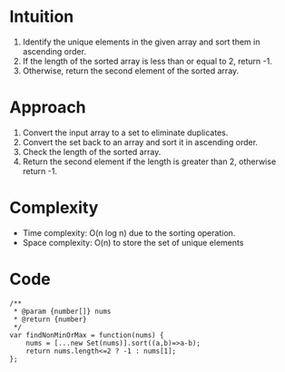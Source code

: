 # Intuition
1. Identify the unique elements in the given array and sort them in ascending order.
2. If the length of the sorted array is less than or equal to 2, return -1.
3. Otherwise, return the second element of the sorted array.

# Approach
1. Convert the input array to a set to eliminate duplicates.
2. Convert the set back to an array and sort it in ascending order.
3. Check the length of the sorted array.
4. Return the second element if the length is greater than 2, otherwise return -1.

# Complexity
- Time complexity: O(n log n) due to the sorting operation.
- Space complexity: O(n) to store the set of unique elements

# Code
```
/**
 * @param {number[]} nums
 * @return {number}
 */
var findNonMinOrMax = function(nums) {
    nums = [...new Set(nums)].sort((a,b)=>a-b);
    return nums.length<=2 ? -1 : nums[1];
};
```